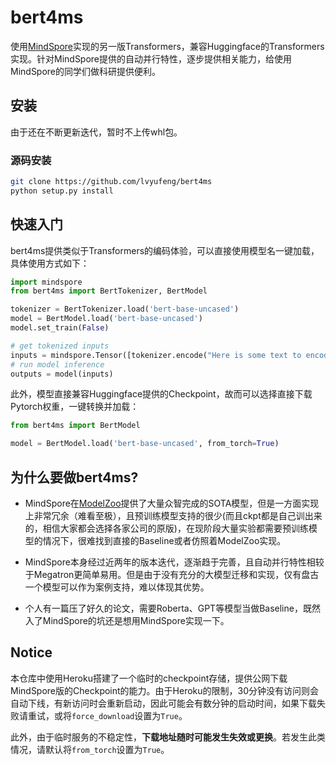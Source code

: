 # bert4ms
使用[MindSpore](https://www.mindspore.cn/)实现的另一版Transformers，兼容Huggingface的Transformers实现。针对MindSpore提供的自动并行特性，逐步提供相关能力，给使用MindSpore的同学们做科研提供便利。

## 安装

由于还在不断更新迭代，暂时不上传whl包。

### 源码安装

```bash
git clone https://github.com/lvyufeng/bert4ms
python setup.py install
```

## 快速入门

bert4ms提供类似于Transformers的编码体验，可以直接使用模型名一键加载，具体使用方式如下：

```python
import mindspore
from bert4ms import BertTokenizer, BertModel

tokenizer = BertTokenizer.load('bert-base-uncased')
model = BertModel.load('bert-base-uncased')
model.set_train(False)

# get tokenized inputs
inputs = mindspore.Tensor([tokenizer.encode("Here is some text to encode", add_special_tokens=True)], mindspore.int32)
# run model inference
outputs = model(inputs)
```

此外，模型直接兼容Huggingface提供的Checkpoint，故而可以选择直接下载Pytorch权重，一键转换并加载：

```python
from bert4ms import BertModel

model = BertModel.load('bert-base-uncased', from_torch=True)
```

## 为什么要做bert4ms?

- MindSpore在[ModelZoo](http://gitee.com/mindspore/models)提供了大量众智完成的SOTA模型，但是一方面实现上非常冗余（难看至极），且预训练模型支持的很少(而且ckpt都是自己训出来的，相信大家都会选择各家公司的原版)，在现阶段大量实验都需要预训练模型的情况下，很难找到直接的Baseline或者仿照着ModelZoo实现。

- MindSpore本身经过近两年的版本迭代，逐渐趋于完善，且自动并行特性相较于Megatron更简单易用。但是由于没有充分的大模型迁移和实现，仅有盘古一个模型可以作为案例支持，难以体现其优势。

- 个人有一篇压了好久的论文，需要Roberta、GPT等模型当做Baseline，既然入了MindSpore的坑还是想用MindSpore实现一下。

## Notice

本仓库中使用Heroku搭建了一个临时的checkpoint存储，提供公网下载MindSpore版的Checkpoint的能力。由于Heroku的限制，30分钟没有访问则会自动下线，有新访问时会重新启动，因此可能会有数分钟的启动时间，如果下载失败请重试，或将`force_download`设置为`True`。

此外，由于临时服务的不稳定性，**下载地址随时可能发生失效或更换**。若发生此类情况，请默认将`from_torch`设置为`True`。
